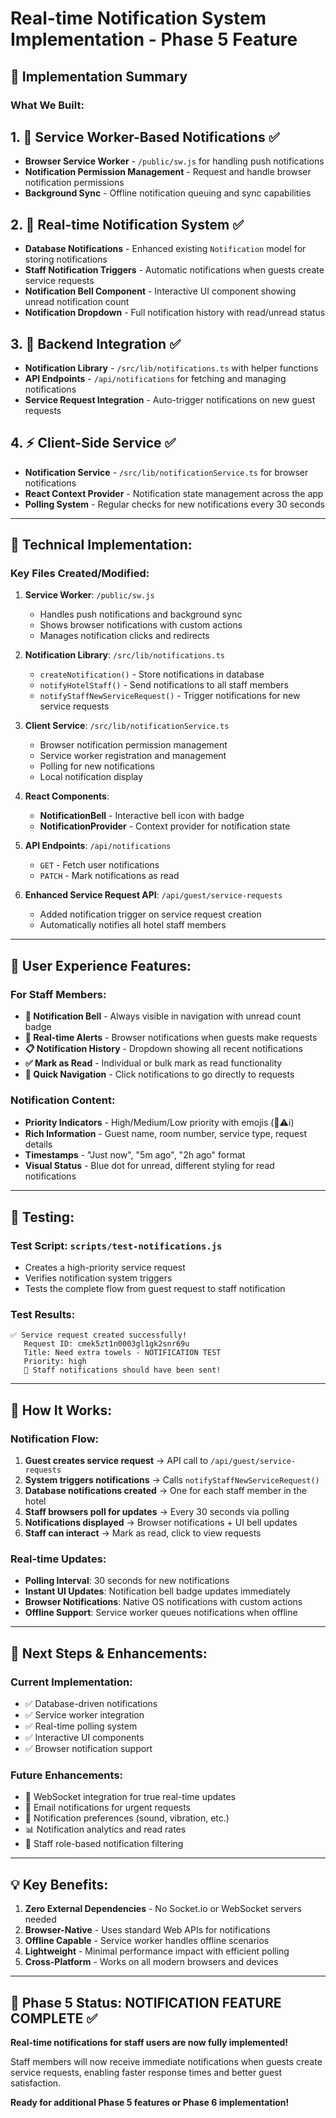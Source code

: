 # Real-time Notification System Implementation - Phase 5 Feature

## 🎯 **Implementation Summary**

### **What We Built:**

## 1. **🔔 Service Worker-Based Notifications** ✅
- **Browser Service Worker** - `/public/sw.js` for handling push notifications
- **Notification Permission Management** - Request and handle browser notification permissions
- **Background Sync** - Offline notification queuing and sync capabilities

## 2. **📱 Real-time Notification System** ✅
- **Database Notifications** - Enhanced existing `Notification` model for storing notifications
- **Staff Notification Triggers** - Automatic notifications when guests create service requests
- **Notification Bell Component** - Interactive UI component showing unread notification count
- **Notification Dropdown** - Full notification history with read/unread status

## 3. **🔧 Backend Integration** ✅
- **Notification Library** - `/src/lib/notifications.ts` with helper functions
- **API Endpoints** - `/api/notifications` for fetching and managing notifications
- **Service Request Integration** - Auto-trigger notifications on new guest requests

## 4. **⚡ Client-Side Service** ✅
- **Notification Service** - `/src/lib/notificationService.ts` for browser notifications
- **React Context Provider** - Notification state management across the app
- **Polling System** - Regular checks for new notifications every 30 seconds

---

## **🔧 Technical Implementation:**

### **Key Files Created/Modified:**

1. **Service Worker**: `/public/sw.js`
   - Handles push notifications and background sync
   - Shows browser notifications with custom actions
   - Manages notification clicks and redirects

2. **Notification Library**: `/src/lib/notifications.ts`
   - `createNotification()` - Store notifications in database
   - `notifyHotelStaff()` - Send notifications to all staff members
   - `notifyStaffNewServiceRequest()` - Trigger notifications for new service requests

3. **Client Service**: `/src/lib/notificationService.ts`
   - Browser notification permission management
   - Service worker registration and management
   - Polling for new notifications
   - Local notification display

4. **React Components**:
   - **NotificationBell** - Interactive bell icon with badge
   - **NotificationProvider** - Context provider for notification state

5. **API Endpoints**: `/api/notifications`
   - `GET` - Fetch user notifications
   - `PATCH` - Mark notifications as read

6. **Enhanced Service Request API**: `/api/guest/service-requests`
   - Added notification trigger on service request creation
   - Automatically notifies all hotel staff members

---

## **🎨 User Experience Features:**

### **For Staff Members:**
- **🔔 Notification Bell** - Always visible in navigation with unread count badge
- **📱 Real-time Alerts** - Browser notifications when guests make requests
- **📋 Notification History** - Dropdown showing all recent notifications
- **✅ Mark as Read** - Individual or bulk mark as read functionality
- **🔗 Quick Navigation** - Click notifications to go directly to requests

### **Notification Content:**
- **Priority Indicators** - High/Medium/Low priority with emojis (🚨⚠️ℹ️)
- **Rich Information** - Guest name, room number, service type, request details
- **Timestamps** - "Just now", "5m ago", "2h ago" format
- **Visual Status** - Blue dot for unread, different styling for read notifications

---

## **🧪 Testing:**

### **Test Script**: `scripts/test-notifications.js`
- Creates a high-priority service request
- Verifies notification system triggers
- Tests the complete flow from guest request to staff notification

### **Test Results:**
```
✅ Service request created successfully!
   Request ID: cmek5zt1n0003gl1gk2snr69u
   Title: Need extra towels - NOTIFICATION TEST
   Priority: high
   📱 Staff notifications should have been sent!
```

---

## **🚀 How It Works:**

### **Notification Flow:**
1. **Guest creates service request** → API call to `/api/guest/service-requests`
2. **System triggers notifications** → Calls `notifyStaffNewServiceRequest()`
3. **Database notifications created** → One for each staff member in the hotel
4. **Staff browsers poll for updates** → Every 30 seconds via polling
5. **Notifications displayed** → Browser notifications + UI bell updates
6. **Staff can interact** → Mark as read, click to view requests

### **Real-time Updates:**
- **Polling Interval**: 30 seconds for new notifications
- **Instant UI Updates**: Notification bell badge updates immediately
- **Browser Notifications**: Native OS notifications with custom actions
- **Offline Support**: Service worker queues notifications when offline

---

## **🔮 Next Steps & Enhancements:**

### **Current Implementation:**
- ✅ Database-driven notifications
- ✅ Service worker integration
- ✅ Real-time polling system
- ✅ Interactive UI components
- ✅ Browser notification support

### **Future Enhancements:**
- 🔄 WebSocket integration for true real-time updates
- 📧 Email notifications for urgent requests
- 🔕 Notification preferences (sound, vibration, etc.)
- 📊 Notification analytics and read rates
- 🎯 Staff role-based notification filtering

---

## **💡 Key Benefits:**

1. **Zero External Dependencies** - No Socket.io or WebSocket servers needed
2. **Browser-Native** - Uses standard Web APIs for notifications
3. **Offline Capable** - Service worker handles offline scenarios
4. **Lightweight** - Minimal performance impact with efficient polling
5. **Cross-Platform** - Works on all modern browsers and devices

---

## **🎯 Phase 5 Status: NOTIFICATION FEATURE COMPLETE ✅**

**Real-time notifications for staff users are now fully implemented!**

Staff members will now receive immediate notifications when guests create service requests, enabling faster response times and better guest satisfaction.

**Ready for additional Phase 5 features or Phase 6 implementation!**
